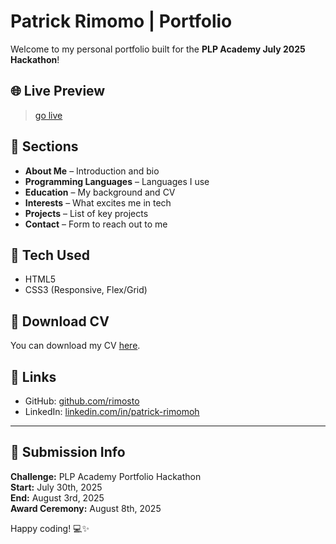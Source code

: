 # Patrick Rimomo | Portfolio

Welcome to my personal portfolio built for the **PLP Academy July 2025 Hackathon**!

## 🌐 Live Preview
> [go live ](https://rimosto.github.io/Portifolioplp)

## 📁 Sections

- **About Me** – Introduction and bio
- **Programming Languages** – Languages I use
- **Education** – My background and CV
- **Interests** – What excites me in tech
- **Projects** – List of key projects
- **Contact** – Form to reach out to me

## 📌 Tech Used

- HTML5
- CSS3 (Responsive, Flex/Grid)

## 📄 Download CV

You can download my CV [here](Patrick_Rimosto_CV.docs).

## 🔗 Links

- GitHub: [github.com/rimosto](https://github.com/rimosto)
- LinkedIn: [linkedin.com/in/patrick-rimomoh](https://www.linkedin.com/in/patrickrimomoh)

---

## 🚀 Submission Info

**Challenge:** PLP Academy Portfolio Hackathon  
**Start:** July 30th, 2025  
**End:** August 3rd, 2025  
**Award Ceremony:** August 8th, 2025

Happy coding! 💻✨

